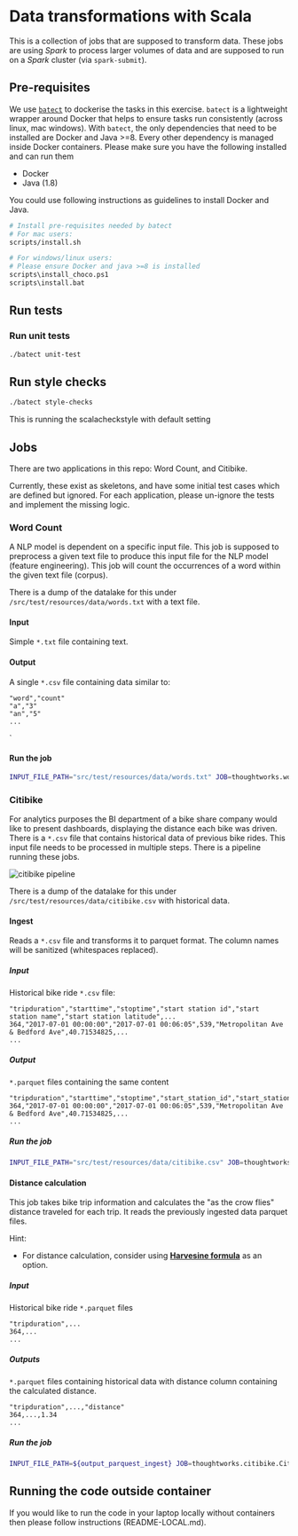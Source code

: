 # Data transformations with Scala

This is a collection of jobs that are supposed to transform data.
These jobs are using _Spark_ to process larger volumes of data and are supposed to run on a _Spark_ cluster (via `spark-submit`).

## Pre-requisites

We use [`batect`](https://batect.dev/) to dockerise the tasks in this exercise.
`batect` is a lightweight wrapper around Docker that helps to ensure tasks run consistently (across linux, mac windows).
With `batect`, the only dependencies that need to be installed are Docker and Java >=8. Every other dependency is managed inside Docker containers.
Please make sure you have the following installed and can run them
* Docker
* Java (1.8)

You could use following instructions as guidelines to install Docker and Java.

```bash
# Install pre-requisites needed by batect
# For mac users:
scripts/install.sh

# For windows/linux users:
# Please ensure Docker and java >=8 is installed
scripts\install_choco.ps1
scripts\install.bat
```

## Run tests

### Run unit tests
```bash
./batect unit-test
```


## Run style checks
```bash
./batect style-checks
```
This is running the scalacheckstyle with default setting


## Jobs

There are two applications in this repo: Word Count, and Citibike.

Currently, these exist as skeletons, and have some initial test cases which are defined but ignored.
For each application, please un-ignore the tests and implement the missing logic.

### Word Count
A NLP model is dependent on a specific input file. This job is supposed to preprocess a given text file to produce this
input file for the NLP model (feature engineering). This job will count the occurrences of a word within the given text
file (corpus).

There is a dump of the datalake for this under `/src/test/resources/data/words.txt` with a text file.

#### Input
Simple `*.txt` file containing text.

#### Output
A single `*.csv` file containing data similar to:
```csv
"word","count"
"a","3"
"an","5"
...
```
`
#### Run the job

```bash
INPUT_FILE_PATH="src/test/resources/data/words.txt" JOB=thoughtworks.wordcount.WordCount ./batect run-job
````

### Citibike
For analytics purposes the BI department of a bike share company would like to present dashboards, displaying the
distance each bike was driven. There is a `*.csv` file that contains historical data of previous bike rides. This input
file needs to be processed in multiple steps. There is a pipeline running these jobs.

![citibike pipeline](docs/citibike.png)

There is a dump of the datalake for this under `/src/test/resources/data/citibike.csv` with historical data.

#### Ingest
Reads a `*.csv` file and transforms it to parquet format. The column names will be sanitized (whitespaces replaced).

##### Input
Historical bike ride `*.csv` file:
```csv
"tripduration","starttime","stoptime","start station id","start station name","start station latitude",...
364,"2017-07-01 00:00:00","2017-07-01 00:06:05",539,"Metropolitan Ave & Bedford Ave",40.71534825,...
...
```

##### Output
`*.parquet` files containing the same content
```csv
"tripduration","starttime","stoptime","start_station_id","start_station_name","start_station_latitude",...
364,"2017-07-01 00:00:00","2017-07-01 00:06:05",539,"Metropolitan Ave & Bedford Ave",40.71534825,...
...
```

##### Run the job

```bash
INPUT_FILE_PATH="src/test/resources/data/citibike.csv" JOB=thoughtworks.ingest.DailyDriver ./batect run-job
```

#### Distance calculation
This job takes bike trip information and calculates the "as the crow flies" distance traveled for each trip.
It reads the previously ingested data parquet files.

Hint:
 - For distance calculation, consider using [**Harvesine formula**](https://en.wikipedia.org/wiki/Haversine_formula) as an option.

##### Input
Historical bike ride `*.parquet` files
```csv
"tripduration",...
364,...
...
```

##### Outputs
`*.parquet` files containing historical data with distance column containing the calculated distance.
```csv
"tripduration",...,"distance"
364,...,1.34
...
```

##### Run the job

```bash
INPUT_FILE_PATH=${output_parquest_ingest} JOB=thoughtworks.citibike.CitibikeTransformer ./batect run-job
```

## Running the code outside container

If you would like to run the code in your laptop locally without containers then please follow instructions (README-LOCAL.md).
